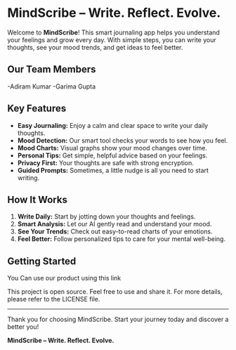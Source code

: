 # MindScribe – Write. Reflect. Evolve.


Welcome to **MindScribe**! This smart journaling app helps you understand your feelings and grow every day. With simple steps, you can write your thoughts, see your mood trends, and get ideas to feel better.

## Our Team Members

-Adiram Kumar
-Garima Gupta


## Key Features

- **Easy Journaling:** Enjoy a calm and clear space to write your daily thoughts.
- **Mood Detection:** Our smart tool checks your words to see how you feel.
- **Mood Charts:** Visual graphs show your mood changes over time.
- **Personal Tips:** Get simple, helpful advice based on your feelings.
- **Privacy First:** Your thoughts are safe with strong encryption.
- **Guided Prompts:** Sometimes, a little nudge is all you need to start writing.

## How It Works

1. **Write Daily:** Start by jotting down your thoughts and feelings.
2. **Smart Analysis:** Let our AI gently read and understand your mood.
3. **See Your Trends:** Check out easy-to-read charts of your emotions.
4. **Feel Better:** Follow personalized tips to care for your mental well-being.

## Getting Started

You Can use our product using this link



This project is open source. Feel free to use and share it. For more details, please refer to the LICENSE file.

---

Thank you for choosing MindScribe. Start your journey today and discover a better you!

**MindScribe – Write. Reflect. Evolve.**

